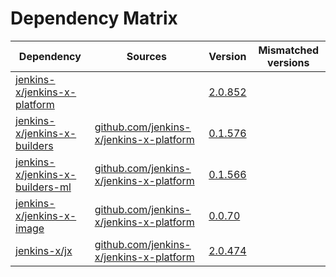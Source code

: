 # Dependency Matrix

Dependency | Sources | Version | Mismatched versions
---------- | ------- | ------- | -------------------
[jenkins-x/jenkins-x-platform](https://github.com/jenkins-x/jenkins-x-platform) |  | [2.0.852](https://github.com/jenkins-x/jenkins-x-platform/releases/tag/v2.0.852) | 
[jenkins-x/jenkins-x-builders](https://github.com/jenkins-x/jenkins-x-builders) | [github.com/jenkins-x/jenkins-x-platform](https://github.com/jenkins-x/jenkins-x-platform) | [0.1.576](https://github.com/jenkins-x/jenkins-x-builders/releases/tag/v0.1.576) | 
[jenkins-x/jenkins-x-builders-ml](https://github.com/jenkins-x/jenkins-x-builders-ml) | [github.com/jenkins-x/jenkins-x-platform](https://github.com/jenkins-x/jenkins-x-platform) | [0.1.566](https://github.com/jenkins-x/jenkins-x-builders-ml/releases/tag/v0.1.566) | 
[jenkins-x/jenkins-x-image](https://github.com/jenkins-x/jenkins-x-image) | [github.com/jenkins-x/jenkins-x-platform](https://github.com/jenkins-x/jenkins-x-platform) | [0.0.70](https://github.com/jenkins-x/jenkins-x-image/releases/tag/0.0.70) | 
[jenkins-x/jx](https://github.com/jenkins-x/jx) | [github.com/jenkins-x/jenkins-x-platform](https://github.com/jenkins-x/jenkins-x-platform) | [2.0.474](https://github.com/jenkins-x/jx/releases/tag/v2.0.474) | 
